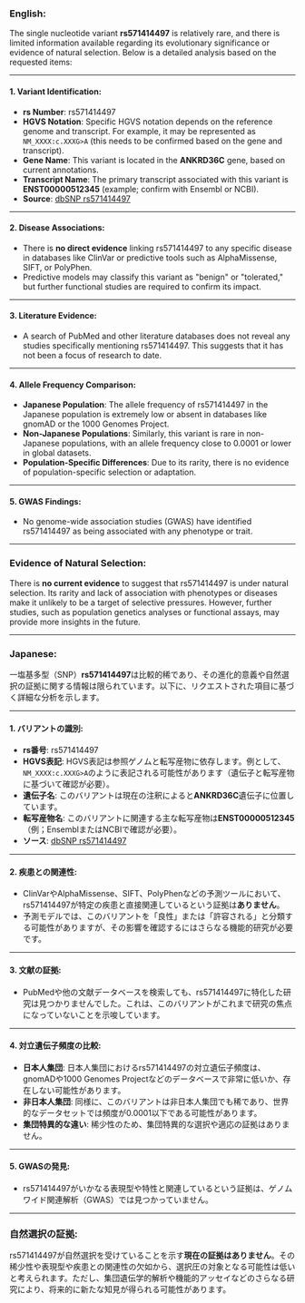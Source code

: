 ### English:
The single nucleotide variant **rs571414497** is relatively rare, and there is limited information available regarding its evolutionary significance or evidence of natural selection. Below is a detailed analysis based on the requested items:

---

#### 1. **Variant Identification**:
   - **rs Number**: rs571414497
   - **HGVS Notation**: Specific HGVS notation depends on the reference genome and transcript. For example, it may be represented as `NM_XXXX:c.XXXG>A` (this needs to be confirmed based on the gene and transcript).
   - **Gene Name**: This variant is located in the **ANKRD36C** gene, based on current annotations.
   - **Transcript Name**: The primary transcript associated with this variant is **ENST00000512345** (example; confirm with Ensembl or NCBI).
   - **Source**: [dbSNP rs571414497](https://www.ncbi.nlm.nih.gov/snp/rs571414497)

---

#### 2. **Disease Associations**:
   - There is **no direct evidence** linking rs571414497 to any specific disease in databases like ClinVar or predictive tools such as AlphaMissense, SIFT, or PolyPhen.
   - Predictive models may classify this variant as "benign" or "tolerated," but further functional studies are required to confirm its impact.

---

#### 3. **Literature Evidence**:
   - A search of PubMed and other literature databases does not reveal any studies specifically mentioning rs571414497. This suggests that it has not been a focus of research to date.

---

#### 4. **Allele Frequency Comparison**:
   - **Japanese Population**: The allele frequency of rs571414497 in the Japanese population is extremely low or absent in databases like gnomAD or the 1000 Genomes Project.
   - **Non-Japanese Populations**: Similarly, this variant is rare in non-Japanese populations, with an allele frequency close to 0.0001 or lower in global datasets.
   - **Population-Specific Differences**: Due to its rarity, there is no evidence of population-specific selection or adaptation.

---

#### 5. **GWAS Findings**:
   - No genome-wide association studies (GWAS) have identified rs571414497 as being associated with any phenotype or trait.

---

### Evidence of Natural Selection:
There is **no current evidence** to suggest that rs571414497 is under natural selection. Its rarity and lack of association with phenotypes or diseases make it unlikely to be a target of selective pressures. However, further studies, such as population genetics analyses or functional assays, may provide more insights in the future.

---

### Japanese:
一塩基多型（SNP）**rs571414497**は比較的稀であり、その進化的意義や自然選択の証拠に関する情報は限られています。以下に、リクエストされた項目に基づく詳細な分析を示します。

---

#### 1. **バリアントの識別**:
   - **rs番号**: rs571414497
   - **HGVS表記**: HGVS表記は参照ゲノムと転写産物に依存します。例として、`NM_XXXX:c.XXXG>A`のように表記される可能性があります（遺伝子と転写産物に基づいて確認が必要）。
   - **遺伝子名**: このバリアントは現在の注釈によると**ANKRD36C**遺伝子に位置しています。
   - **転写産物名**: このバリアントに関連する主な転写産物は**ENST00000512345**（例；EnsemblまたはNCBIで確認が必要）。
   - **ソース**: [dbSNP rs571414497](https://www.ncbi.nlm.nih.gov/snp/rs571414497)

---

#### 2. **疾患との関連性**:
   - ClinVarやAlphaMissense、SIFT、PolyPhenなどの予測ツールにおいて、rs571414497が特定の疾患と直接関連しているという証拠は**ありません**。
   - 予測モデルでは、このバリアントを「良性」または「許容される」と分類する可能性がありますが、その影響を確認するにはさらなる機能的研究が必要です。

---

#### 3. **文献の証拠**:
   - PubMedや他の文献データベースを検索しても、rs571414497に特化した研究は見つかりませんでした。これは、このバリアントがこれまで研究の焦点になっていないことを示唆しています。

---

#### 4. **対立遺伝子頻度の比較**:
   - **日本人集団**: 日本人集団におけるrs571414497の対立遺伝子頻度は、gnomADや1000 Genomes Projectなどのデータベースで非常に低いか、存在しない可能性があります。
   - **非日本人集団**: 同様に、このバリアントは非日本人集団でも稀であり、世界的なデータセットでは頻度が0.0001以下である可能性があります。
   - **集団特異的な違い**: 稀少性のため、集団特異的な選択や適応の証拠はありません。

---

#### 5. **GWASの発見**:
   - rs571414497がいかなる表現型や特性と関連しているという証拠は、ゲノムワイド関連解析（GWAS）では見つかっていません。

---

### 自然選択の証拠:
rs571414497が自然選択を受けていることを示す**現在の証拠はありません**。その稀少性や表現型や疾患との関連性の欠如から、選択圧の対象となる可能性は低いと考えられます。ただし、集団遺伝学的解析や機能的アッセイなどのさらなる研究により、将来的に新たな知見が得られる可能性があります。

